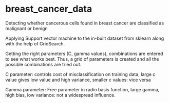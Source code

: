 # breast_cancer_data
Detecting whether cancerous cells found in breast cancer are classified as malignant or benign

Applying Support vector machine to the in-built dataset from sklearn along with the help of GridSearch. 

Getting the right parameters (C, gamma values), combinations are entered to see what works best. 
Thus, a grid of parameters is created and all the possible combinations are tried out.



  C parameter: controls cost of misclassification on training data, large c value gives low value and high variance, smaller c values: vice versa

  Gamma  parameter: Free parameter in radio basis function, large gamma, high bias, low variance: not a widespread influence.

